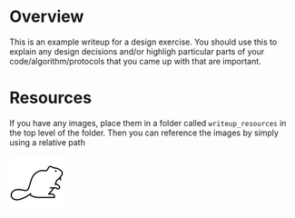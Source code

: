 # Overview

This is an example writeup for a design exercise.  You should use this to explain any design decisions and/or highligh particular parts of your code/algorithm/protocols that you came up with that are important.  

# Resources

If you have any images, place them in a folder called `writeup_resources` in the top level of the folder. Then you can reference the images by simply using a relative path

![An example test image](./writeup_resources/beaver.jpg)
